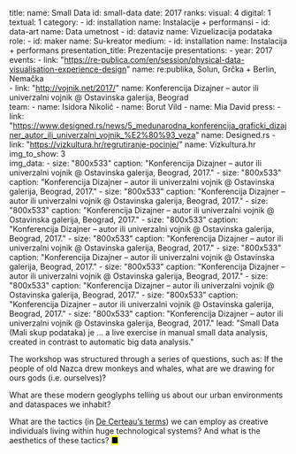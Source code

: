 title: 
    name: Small Data
id: small-data
date: 2017
ranks:
    visual: 4
    digital: 1
    textual: 1
category: 
    - id: installation
      name: Instalacije + performansi
    - id: data-art
      name: Data umetnost
    - id: dataviz
      name: Vizuelizacija podataka
role:
    - id: maker
      name: Su-kreator
medium:
    - id: installation
      name: Instalacija + performans 
presentation_title: Prezentacije
presentations:
    - year: 2017
      events:
        - link: "https://re-publica.com/en/session/physical-data-visualisation-experience-design"
          name: re:publika, Solun, Grčka + Berlin, Nemačka  
        - link: "http://vojnik.net/2017/"
          name: Konferencija Dizajner – autor ili univerzalni vojnik @ Ostavinska galerija, Beograd           
team:
    - name: Isidora Nikolić
    - name: Borut Vild
    - name: Mia David
press:
    - link: "https://www.designed.rs/news/5_medunarodna_konferencija_graficki_dizajner_autor_ili_univerzalni_vojnik_%E2%80%93_veza"
      name: Designed.rs
    - link: "https://vizkultura.hr/regrutiranje-pocinje/"
      name: Vizkultura.hr
img_to_show: 3       
img_data:
    - size: "800x533"
      caption: "Konferencija Dizajner – autor ili univerzalni vojnik @ Ostavinska galerija, Beograd, 2017."
    - size: "800x533"
      caption: "Konferencija Dizajner – autor ili univerzalni vojnik @ Ostavinska galerija, Beograd, 2017."
    - size: "800x533"
      caption: "Konferencija Dizajner – autor ili univerzalni vojnik @ Ostavinska galerija, Beograd, 2017."
    - size: "800x533"
      caption: "Konferencija Dizajner – autor ili univerzalni vojnik @ Ostavinska galerija, Beograd, 2017."
    - size: "800x533"
      caption: "Konferencija Dizajner – autor ili univerzalni vojnik @ Ostavinska galerija, Beograd, 2017."
    - size: "800x533"
      caption: "Konferencija Dizajner – autor ili univerzalni vojnik @ Ostavinska galerija, Beograd, 2017."
    - size: "800x533"
      caption: "Konferencija Dizajner – autor ili univerzalni vojnik @ Ostavinska galerija, Beograd, 2017."
    - size: "800x533"
      caption: "Konferencija Dizajner – autor ili univerzalni vojnik @ Ostavinska galerija, Beograd, 2017."
    - size: "800x533"
      caption: "Konferencija Dizajner – autor ili univerzalni vojnik @ Ostavinska galerija, Beograd, 2017."
    - size: "800x533"
      caption: "Konferencija Dizajner – autor ili univerzalni vojnik @ Ostavinska galerija, Beograd, 2017."
    - size: "800x533"
      caption: "Konferencija Dizajner – autor ili univerzalni vojnik @ Ostavinska galerija, Beograd, 2017."
lead: "Small Data (Mali skup podataka) je ... a live exercise in manual small data analysis, created in contrast to automatic big data analysis."

The workshop was structured through a series of questions, such as: If the people of old Nazca drew monkeys and whales, what are we drawing for ours gods (i.e. ourselves)? 

What are these modern geoglyphs telling us about our urban environments and dataspaces we inhabit? 

What are the tactics (in <a href="https://monoskop.org/images/2/2a/De_Certeau_Michel_The_Practice_of_Everyday_Life.pdf" target="_blank">De Certeau’s terms</a>) we can employ as creative individuals living within huge technological systems? And what is the aesthetics of these tactics? <mark>&#9632;</mark>
